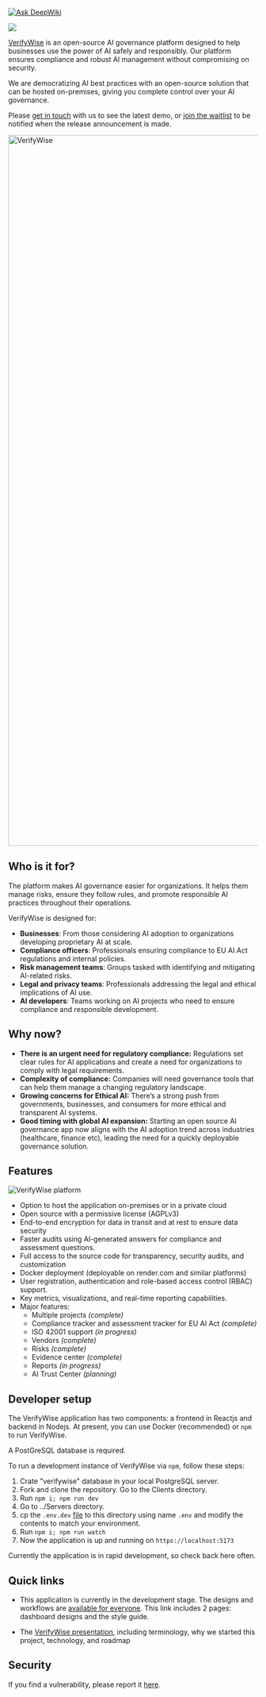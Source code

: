 [![Ask DeepWiki](https://deepwiki.com/badge.svg)](https://deepwiki.com/bluewave-labs/verifywise)

<img src="https://github.com/user-attachments/assets/27640e05-0180-4b3d-ad80-3914d00d0eb2">


[VerifyWise](https://verifywise.ai) is an open-source AI governance platform designed to help businesses use the power of AI safely and responsibly. Our platform ensures compliance and robust AI management without compromising on security.

We are democratizing AI best practices with an open-source solution that can be hosted on-premises, giving you complete control over your AI governance. 

Please [get in touch](https://tidycal.com/verifywise/info-session) with us to see the latest demo, or [join the waitlist](https://airtable.com/appdK4RIXT5xKd2Zh/pagamLEwP1yvJgP0C/form) to be notified when the release announcement is made.

<img width="1433" alt="VerifyWise" src="https://github.com/user-attachments/assets/268a2c44-01de-4f7b-8e10-1dd4f76e86a8">

## Who is it for?

The platform makes AI governance easier for organizations. It helps them manage risks, ensure they follow rules, and promote responsible AI practices throughout their operations.

VerifyWise is designed for:

- **Businesses**: From those considering AI adoption to organizations developing proprietary AI at scale.
- **Compliance officers**: Professionals ensuring compliance to EU AI Act regulations and internal policies.
- **Risk management teams**: Groups tasked with identifying and mitigating AI-related risks.
- **Legal and privacy teams**: Professionals addressing the legal and ethical implications of AI use.
- **AI developers**: Teams working on AI projects who need to ensure compliance and responsible development.

## Why now? 

- **There is an urgent need for regulatory compliance:** Regulations set clear rules for AI applications and create a need for organizations to comply with legal requirements.
- **Complexity of compliance:** Companies will need governance tools that can help them manage a changing regulatory landscape. 
- **Growing concerns for Ethical AI:** There’s a strong push from governments, businesses, and consumers for more ethical and transparent AI systems.
- **Good timing with global AI expansion:** Starting an open source AI governance app now aligns with the AI adoption trend across industries (healthcare, finance etc), leading the need for a quickly deployable governance solution.

## Features

![VerifyWise platform](https://github.com/user-attachments/assets/2d05cd1f-f67b-45d2-aca4-1fdcde287a44)

- Option to host the application on-premises or in a private cloud
- Open source with a permissive license (AGPLv3)
- End-to-end encryption for data in transit and at rest to ensure data security
- Faster audits using AI-generated answers for compliance and assessment questions.
- Full access to the source code for transparency, security audits, and customization
- Docker deployment (deployable on render.com and similar platforms)
- User registration, authentication and role-based access control (RBAC) support.
- Key metrics, visualizations, and real-time reporting capabilities.
- Major features:
  - Multiple projects *(complete)*
  - Compliance tracker and assessment tracker for EU AI Act *(complete)*
  - ISO 42001 support *(in progress)*
  - Vendors *(complete)*
  - Risks *(complete)*
  - Evidence center *(complete)*
  - Reports *(in progress)* 
  - AI Trust Center *(planning)*

## Developer setup

The VerifyWise application has two components: a frontend in Reactjs and backend in Nodejs. At present, you can use Docker (recommended) or `npm` to run VerifyWise. 

A PostGreSQL database is required.

To run a development instance of VerifyWise via `npm`, follow these steps:

1. Crate "verifywise" database in your local PostgreSQL server.
2. Fork and clone the repository. Go to the Clients directory.
3. Run `npm i; npm run dev`
4. Go to ../Servers directory.
5. cp the `.env.dev` [file](https://github.com/bluewave-labs/verifywise/blob/develop/.env.dev) to this directory using name `.env` and modify the contents to match your environment.
6. Run `npm i; npm run watch`
7. Now the application is up and running on `https://localhost:5173` 

Currently the application is in rapid development, so check back here often.

## Quick links

- This application is currently in the development stage. The designs and workflows are [available for everyone](https://www.figma.com/design/o4xu4PeC5bo1Ii4dyom6vQ/VerifyWise?node-id=0-1&t=Ty2Jh4S8QgHGrqon-1). This link includes 2 pages: dashboard designs and the style guide.

- The [VerifyWise presentation](https://pitch.com/v/verifywise-democratizing-ai-governance-zhxvh6), including terminology, why we started this project, technology, and roadmap

## Security

If you find a vulnerability, please report it [here](https://github.com/bluewave-labs/verifywise/security/advisories/new).


